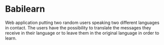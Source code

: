 # Babilearn
Web application putting two random users speaking two different languages in contact.
The users have the possibility to translate the messages they receive in their language or to leave them in the original language in order to learn.